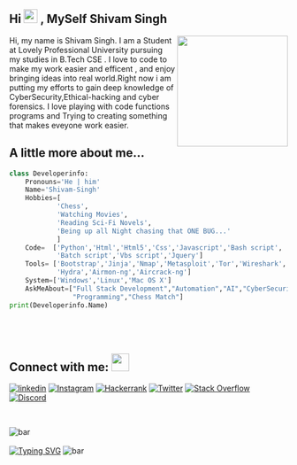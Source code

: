 
<h2> Hi <img src="https://github.com/Sd-Shivam/Sd-Shivam/blob/main/Hi.gif" width="25px"> , MySelf Shivam Singh </h2>
<img align='right' src='https://github.com/Sd-Shivam/Sd-Shivam/blob/main/master.png' width='200"'>

Hi, my name is Shivam Singh. I am a Student at Lovely Professional University pursuing my studies in B.Tech CSE . I love to code to make my work easier and efficent , and enjoy bringing ideas into real world.Right now i am putting my efforts to gain deep knowledge of CyberSecurity,Ethical-hacking and cyber forensics. I love playing with code functions programs and Trying to creating something that makes eveyone work easier.

## A little more about me...  
```python code
class Developerinfo:
    Pronouns='He | him'
    Name='Shivam-Singh'
    Hobbies=[
            'Chess',
            'Watching Movies',
            'Reading Sci-Fi Novels',
            'Being up all Night chasing that ONE BUG...'
            ]
    Code=  ['Python','Html','Html5','Css','Javascript','Bash script',
            'Batch script','Vbs script','Jquery']
    Tools= ['Bootstrap','Jinja','Nmap','Metasploit','Tor','Wireshark',
            'Hydra','Airmon-ng','Aircrack-ng']
    System=['Windows','Linux','Mac OS X']
    AskMeAbout=["Full Stack Development","Automation","AI","CyberSecurity",
                "Programming","Chess Match"]
print(Developerinfo.Name)
```

## Connect with me: <img src="https://user-images.githubusercontent.com/53649201/99296951-8ef68900-286d-11eb-9bf3-fdb6cf13b585.gif" height="32px" style="padding-top: 50px;">
  [![linkedin](https://img.shields.io/badge/sd--shiivam-0A66C2?style=for-the-badge&logo=linkedin&logoColor=white)](https://www.linkedin.com/in/sd-shiivam/)  [![Instagram](https://img.shields.io/badge/sd--shiivam-E4405F?style=for-the-badge&logo=instagram&logoColor=white)](https://www.instagram.com/sd-shiivam/) [![Hackerrank](https://img.shields.io/badge/-sd--shiivam-2EC866?style=for-the-badge&logo=HackerRank&logoColor=white)](https://www.hackerrank.com/sd_shiivam) 
  [![Twitter](https://img.shields.io/badge/sd__shiivam-1DA1F2?style=for-the-badge&logo=twitter&logoColor=white)](https://twitter.com/sd_shiivam)
   [![Stack Overflow](https://img.shields.io/badge/Stack_Overflow-FE7A16?style=for-the-badge&logo=stack-overflow&logoColor=white)](https://stackoverflow.com/users/20075872/shivam-singh)
  [![Discord](https://img.shields.io/badge/Discord-5865F2?style=for-the-badge&logo=discord&logoColor=white)](https://discord.com/users/KingShivamSingh#6071)
<!--   ![visitors](https://visitor-badge.glitch.me/badge?page_id=sd--shiivam) -->
  <br>
<!--   <img src="https://profile-counter.glitch.me/sd-shiivam/count.svg" /> -->

![bar](https://user-images.githubusercontent.com/73097560/115834477-dbab4500-a447-11eb-908a-139a6edaec5c.gif) <br>
  <br><a href="https://git.io/typing-svg"><img src="https://readme-typing-svg.demolab.com?font=Fira+Code&size=18&pause=1000&color=FFFFFF&width=1075&lines=I+love+connecting+with+different+people.+so+if+you+want+to+say+hi%2C+I'll+be+happy+to+meet+you+more!+%3A)" alt="Typing SVG" /></a></div>
  ![bar](https://user-images.githubusercontent.com/73097560/115834477-dbab4500-a447-11eb-908a-139a6edaec5c.gif)

<!-- - 👋 Hi, I’m Shiva
- 👀 I’m interested in AI
- 🌱 I’m currently learning Python 
- 💞️ I’m looking to collaborate on any AI Project to learn with u all
- 📫 How to reach me sd.shivam.00@gmail.com

Sd-Shivam/Sd-Shivam is a ✨ special ✨ repository because its `README.md` (this file) appears on your GitHub profile.
You can click the Preview link to take a look at your changes.
 -->

